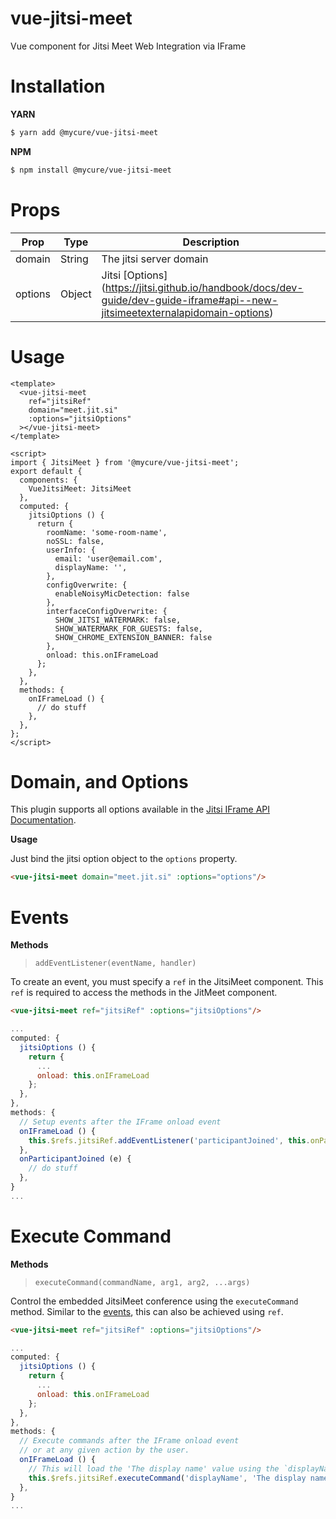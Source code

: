 # vue-jitsi-meet

Vue component for Jitsi Meet Web Integration via IFrame

# Installation

**YARN**
```bash
$ yarn add @mycure/vue-jitsi-meet
```

**NPM**
```bash
$ npm install @mycure/vue-jitsi-meet
```

# Props

| Prop | Type | Description |
| ---- | ---- | ----------- |
| domain | String | The jitsi server domain |
| options | Object | Jitsi [Options] (https://jitsi.github.io/handbook/docs/dev-guide/dev-guide-iframe#api--new-jitsimeetexternalapidomain-options) |

# Usage

```vue
<template>
  <vue-jitsi-meet
    ref="jitsiRef"
    domain="meet.jit.si"
    :options="jitsiOptions"
  ></vue-jitsi-meet>
</template>

<script>
import { JitsiMeet } from '@mycure/vue-jitsi-meet';
export default {
  components: {
    VueJitsiMeet: JitsiMeet
  },
  computed: {
    jitsiOptions () {
      return {
        roomName: 'some-room-name',
        noSSL: false,
        userInfo: {
          email: 'user@email.com',
          displayName: '',
        },
        configOverwrite: {
          enableNoisyMicDetection: false
        },
        interfaceConfigOverwrite: {
          SHOW_JITSI_WATERMARK: false,
          SHOW_WATERMARK_FOR_GUESTS: false,
          SHOW_CHROME_EXTENSION_BANNER: false
        },
        onload: this.onIFrameLoad
      };
    },
  },
  methods: {
    onIFrameLoad () {
      // do stuff
    },
  },
};
</script>
```

# Domain, and Options

This plugin supports all options available in the [Jitsi IFrame API Documentation](https://jitsi.github.io/handbook/docs/dev-guide/dev-guide-iframe#api--new-jitsimeetexternalapidomain-options).

**Usage**

Just bind the jitsi option object to the `options` property.

```html
<vue-jitsi-meet domain="meet.jit.si" :options="options"/>
```

# Events

**Methods**

> `addEventListener(eventName, handler)`

To create an event, you must specify a `ref` in the JitsiMeet component. This `ref` is required to access the methods in the JitMeet component.

```html
<vue-jitsi-meet ref="jitsiRef" :options="jitsiOptions"/>
```

```javascript
...
computed: {
  jitsiOptions () {
    return {
      ...
      onload: this.onIFrameLoad
    };
  },
},
methods: {
  // Setup events after the IFrame onload event
  onIFrameLoad () {
    this.$refs.jitsiRef.addEventListener('participantJoined', this.onParticipantJoined);
  },
  onParticipantJoined (e) {
    // do stuff
  },
}
...
```

# Execute Command

**Methods**

> `executeCommand(commandName, arg1, arg2, ...args)`

Control the embedded JitsiMeet conference using the `executeCommand` method. Similar to the [events](#events), this can also be achieved using `ref`.

```html
<vue-jitsi-meet ref="jitsiRef" :options="jitsiOptions"/>
```

```javascript
...
computed: {
  jitsiOptions () {
    return {
      ...
      onload: this.onIFrameLoad
    };
  },
},
methods: {
  // Execute commands after the IFrame onload event
  // or at any given action by the user.
  onIFrameLoad () {
    // This will load the 'The display name' value using the `displayName` command.
    this.$refs.jitsiRef.executeCommand('displayName', 'The display name');
  },
}
...
```
